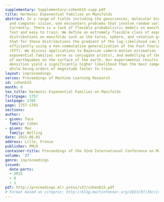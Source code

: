 ```yaml
---
supplementary: Supplementary:cohenb15-supp.pdf
title: Harmonic Exponential Families on Manifolds
abstract: In a range of fields including the geosciences, molecular biology, robotics
  and computer vision, one encounters problems that involve random variables on manifolds.
  Currently, there is a lack of flexible probabilistic models on manifolds that are
  fast and easy to train. We define an extremely flexible class of exponential family
  distributions on manifolds such as the torus, sphere, and rotation groups, and show
  that for these distributions the gradient of the log-likelihood can be computed
  efficiently using a non-commutative generalization of the Fast Fourier Transform
  (FFT). We discuss applications to Bayesian camera motion estimation (where harmonic
  exponential families serve as conjugate priors), and modelling of the spatial distribution
  of earthquakes on the surface of the earth. Our experimental results show that harmonic
  densities yield a significantly higher likelihood than the best competing method,
  while being orders of magnitude faster to train.
layout: inproceedings
series: Proceedings of Machine Learning Research
id: cohenb15
month: 0
tex_title: Harmonic Exponential Families on Manifolds
firstpage: 1757
lastpage: 1765
page: 1757-1765
sections: 
author:
- given: Taco
  family: Cohen
- given: Max
  family: Welling
date: 2015-06-01
address: Lille, France
publisher: PMLR
container-title: Proceedings of the 32nd International Conference on Machine Learning
volume: '37'
genre: inproceedings
issued:
  date-parts:
  - 2015
  - 6
  - 1
pdf: http://proceedings.mlr.press/v37/cohenb15.pdf
# Format based on citeproc: http://blog.martinfenner.org/2013/07/30/citeproc-yaml-for-bibliographies/
---
```


